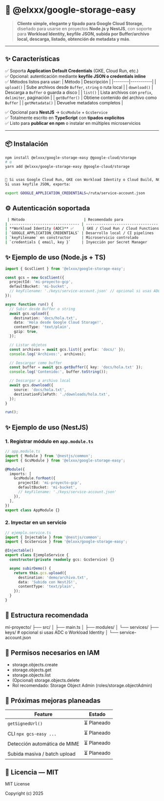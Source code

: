 # 🚀 @elxxx/google-storage-easy

> **Cliente simple, elegante y tipado para Google Cloud Storage**, diseñado para usarse en proyectos **Node.js y NestJS**, con soporte para **Workload Identity, keyfile JSON, subida por Buffer/archivo local, descarga, listado, obtención de metadata y más**.

---

## ✨ Características

✅ Soporta **Application Default Credentials** (GKE, Cloud Run, etc.)  
✅ Opcional: autenticación mediante **keyfile JSON o credentials inline**  
✅ Métodos listos para usar:
| Método | Descripción |
|--------|-----------|
| `upload()` | Sube archivos desde `Buffer`, `string` o ruta local |
| `download()` | Descarga a `Buffer` o guarda a disco |
| `list()` | Lista archivos con `prefix`, `delimiter`, paginación |
| `getBuffer()` | Obtiene contenido del archivo como `Buffer` |
| `getMetadata()` | Devuelve metadatos completos |

✅ Opcional para **NestJS** → `GcsModule` + `GcsService`  
✅ Totalmente escrito en **TypeScript** con **tipados explícitos**  
✅ Listo para **publicar en npm** o instalar en múltiples microservicios

---

## 📦 Instalación

```bash
npm install @elxxx/google-storage-easy @google-cloud/storage
# o
yarn add @elxxx/google-storage-easy @google-cloud/storage


🔑 Si usas Google Cloud Run, GKE con Workload Identity o Cloud Build, NO necesitas llaves.
Si usas keyfile JSON, exporta:

export GOOGLE_APPLICATION_CREDENTIALS=/ruta/service-account.json
```

## ⚙️ Autenticación soportada

```bash
 | Método                           | Recomendado para                  | Requiere JSON |
| -------------------------------- | --------------------------------- | ------------- |
| **Workload Identity (ADC)** ✅    | GKE / Cloud Run / Cloud Functions | ❌             |
| `GOOGLE_APPLICATION_CREDENTIALS` | Desarrollo local / CI pipelines   | ✅             |
| `keyFilename` en constructor     | Microservicio controlado          | ✅             |
| `credentials { email, key }`     | Inyección por Secret Manager      | ✅             |
```

## ✨ Ejemplo de uso (Node.js + TS)

```typescript
import { GcsClient } from '@elxxx/google-storage-easy';

const gcs = new GcsClient({
  projectId: 'mi-proyecto-gcp',
  defaultBucket: 'mi-bucket',
  // keyFilename: './keys/service-account.json' // opcional si usas ADC, en caso de usar, se recomienda variable como secreto o encriptada
});

async function run() {
  // Subir desde Buffer o string
  await gcs.upload({
    destination: 'docs/hola.txt',
    data: 'Hola desde Google Cloud Storage!',
    contentType: 'text/plain',
    gzip: true,
  });

  // Listar objetos
  const archivos = await gcs.list({ prefix: 'docs/' });
  console.log('Archivos:', archivos);

  // Descargar como buffer
  const buffer = await gcs.getBuffer({ key: 'docs/hola.txt' });
  console.log('Contenido:', buffer.toString());

  // Descargar a archivo local
  await gcs.download({
    source: 'docs/hola.txt',
    destinationFilePath: './downloads/hola.txt',
  });
}

run();
```

## ✨ Ejemplo de uso (NestJS)

### 1. Registrar módulo en `app.module.ts`

```typescript
// app.module.ts
import { Module } from '@nestjs/common';
import { GcsModule } from '@elxxx/google-storage-easy';

@Module({
  imports: [
    GcsModule.forRoot({
      projectId: 'mi-proyecto-gcp',
      defaultBucket: 'mi-bucket',
      // keyFilename: './keys/service-account.json'
    }),
  ],
})
export class AppModule {}
```

### 2. Inyectar en un servicio

```typescript
// ejemplo.service.ts
import { Injectable } from '@nestjs/common';
import { GcsService } from '@elxxx/google-storage-easy';

@Injectable()
export class EjemploService {
  constructor(private readonly gcs: GcsService) {}

  async subirDemo() {
    return this.gcs.upload({
      destination: 'demo/archivo.txt',
      data: 'Subido con NestJS!',
      contentType: 'text/plain',
    });
  }
}
```

## 📂 Estructura recomendada

mi-proyecto/
├── src/
│   ├── main.ts
│   ├── modules/
│   └── services/
├── keys/               # opcional si usas ADC o Workload Identity
│   └── service-account.json


## 🎯 Permisos necesarios en IAM

- storage.objects.create
- storage.objects.get
- storage.objects.list
- (Opcional) storage.objects.delete
- Rol recomendado: Storage Object Admin (roles/storage.objectAdmin)

## 🔮 Próximas mejoras planeadas

| Feature                      | Estado     |
| ---------------------------- | ---------- |
| `getSignedUrl()`             | ⏳ Planeado |
| CLI `npx gcs-easy ...`       | ⏳ Planeado |
| Detección automática de MIME | ⏳ Planeado |
| Subida masiva / batch upload | ⏳ Planeado |


## 📝 Licencia — MIT

MIT License

Copyright (c) 2025
